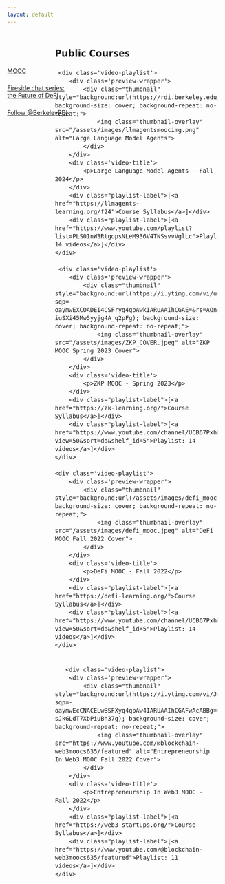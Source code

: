 ```yaml
---
layout: default
---
```


<div style="color: black; width: 15%; height: 160px; margin-top: 60px; position: absolute; display: flex; flex-direction: column; justify-content: space-evenly">
    <a href="/publicCourses" class="nav-url">
        MOOC
    </a>
    <a href="/firesides" class="nav-url">
        Fireside chat series: the Future of DeFi
    </a>
    <!-- <a href="/newsletter" class="nav-url">
        Newsletter
    </a> -->
    <a href="https://twitter.com/BerkeleyRDI?ref_src=twsrc%5Etfw" class="twitter-follow-button" data-show-count="false">Follow @BerkeleyRDI</a><script async src="https://platform.twitter.com/widgets.js" charset="utf-8"></script>
</div>

<div style="font-size: 12pt; font-family: 'Open Sans', sans-serif; font-weight: 300; margin-left: 22%; overflow: scroll; width: 75%;">
    <h2>Public Courses</h2>

     <div class='video-playlist'>
        <div class='preview-wrapper'>
            <div class="thumbnail" style="background:url(https://rdi.berkeley.edu/assets/images/llmagentsmoocimg.png); background-size: cover; background-repeat: no-repeat;">
                <img class="thumbnail-overlay" src="/assets/images/llmagentsmoocimg.png" alt="Large Language Model Agents">
            </div>
        </div>
        <div class='video-title'>
            <p>Large Language Model Agents - Fall 2024</p>
        </div>
        <div class="playlist-label">[<a href="https://llmagents-learning.org/f24">Course Syllabus</a>]</div>
        <div class="playlist-label">[<a href="https://www.youtube.com/playlist?list=PLS01nW3RtgopsNLeM936V4TNSsvvVglLc">Playlist: 14 videos</a>]</div>
    </div>
    
     <div class='video-playlist'>
        <div class='preview-wrapper'>
            <div class="thumbnail" style="background:url(https://i.ytimg.com/vi/uchjTIlPzFo/hqdefault.jpg?sqp=-oaymwEXCOADEI4CSFryq4qpAwkIARUAAIhCGAE=&rs=AOn4CLDwtao-iuSXi45Mw5yyjg4A_q2pFg); background-size: cover; background-repeat: no-repeat;">
                <img class="thumbnail-overlay" src="/assets/images/ZKP_COVER.jpeg" alt="ZKP MOOC Spring 2023 Cover">
            </div>
        </div>
        <div class='video-title'>
            <p>ZKP MOOC - Spring 2023</p>
        </div>
        <div class="playlist-label">[<a href="https://zk-learning.org/">Course Syllabus</a>]</div>
        <div class="playlist-label">[<a href="https://www.youtube.com/channel/UCB67PxhB5LAWEbI4etQS7aw/playlists?view=50&sort=dd&shelf_id=5">Playlist: 14 videos</a>]</div>
    </div>
    
    <div class='video-playlist'>
        <div class='preview-wrapper'>
            <div class="thumbnail" style="background:url(/assets/images/defi_mooc.jpeg); background-size: cover; background-repeat: no-repeat;">
                <img class="thumbnail-overlay" src="/assets/images/defi_mooc.jpeg" alt="DeFi MOOC Fall 2022 Cover">
            </div>
        </div>
        <div class='video-title'>
            <p>DeFi MOOC - Fall 2022</p>
        </div>
        <div class="playlist-label">[<a href="https://defi-learning.org/">Course Syllabus</a>]</div>
        <div class="playlist-label">[<a href="https://www.youtube.com/channel/UCB67PxhB5LAWEbI4etQS7aw/playlists?view=50&sort=dd&shelf_id=5">Playlist: 14 videos</a>]</div>
    </div>
    
    
       <div class='video-playlist'>
        <div class='preview-wrapper'>
            <div class="thumbnail" style="background:url(https://i.ytimg.com/vi/JnPaeIc9DAg/hqdefault.jpg?sqp=-oaymwEcCNACELwBSFXyq4qpAw4IARUAAIhCGAFwAcABBg==&rs=AOn4CLCoHW3S4bi-sJkGLdT7XbPiuBh37g); background-size: cover; background-repeat: no-repeat;">
                <img class="thumbnail-overlay" src="https://www.youtube.com/@blockchain-web3moocs635/featured" alt="Entrepreneurship In Web3 MOOC Fall 2022 Cover">
            </div>
        </div>
        <div class='video-title'>
            <p>Entrepreneurship In Web3 MOOC - Fall 2022</p>
        </div>
        <div class="playlist-label">[<a href="https://web3-startups.org/">Course Syllabus</a>]</div>
        <div class="playlist-label">[<a href="https://www.youtube.com/@blockchain-web3moocs635/featured">Playlist: 11 videos</a>]</div>
    </div>
    
</div>
